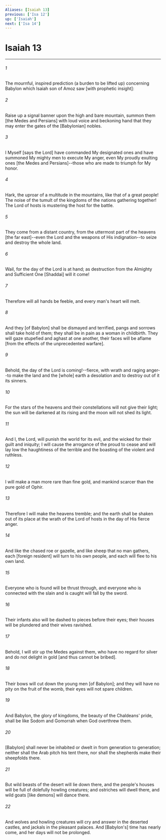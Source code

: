 ```yaml
---
Aliases: [Isaiah 13]
previous: ['Isa 12']
up: ['Isaiah']
next: ['Isa 14']
---
```

# Isaiah 13

***


###### 1 


The mournful, inspired prediction (a burden to be lifted up) concerning Babylon which Isaiah son of Amoz saw [with prophetic insight]: 


###### 2 


Raise up a signal banner upon the high and bare mountain, summon them [the Medes and Persians] with loud voice and beckoning hand that they may enter the gates of the [Babylonian] nobles. 


###### 3 


I Myself [says the Lord] have commanded My designated ones and have summoned My mighty men to execute My anger, even My proudly exulting ones [the Medes and Persians]--those who are made to triumph for My honor. 


###### 4 


Hark, the uproar of a multitude in the mountains, like that of a great people! The noise of the tumult of the kingdoms of the nations gathering together! The Lord of hosts is mustering the host for the battle. 


###### 5 


They come from a distant country, from the uttermost part of the heavens [the far east]--even the Lord and the weapons of His indignation--to seize and destroy the whole land. 


###### 6 


Wail, for the day of the Lord is at hand; as destruction from the Almighty and Sufficient One [Shaddai] will it come! 


###### 7 


Therefore will all hands be feeble, and every man's heart will melt. 


###### 8 


And they [of Babylon] shall be dismayed and terrified, pangs and sorrows shall take hold of them; they shall be in pain as a woman in childbirth. They will gaze stupefied and aghast at one another, their faces will be aflame [from the effects of the unprecedented warfare]. 


###### 9 


Behold, the day of the Lord is coming!--fierce, with wrath and raging anger--to make the land and the [whole] earth a desolation and to destroy out of it its sinners. 


###### 10 


For the stars of the heavens and their constellations will not give their light; the sun will be darkened at its rising and the moon will not shed its light. 


###### 11 


And I, the Lord, will punish the world for its evil, and the wicked for their guilt and iniquity; I will cause the arrogance of the proud to cease and will lay low the haughtiness of the terrible and the boasting of the violent and ruthless. 


###### 12 


I will make a man more rare than fine gold, and mankind scarcer than the pure gold of Ophir. 


###### 13 


Therefore I will make the heavens tremble; and the earth shall be shaken out of its place at the wrath of the Lord of hosts in the day of His fierce anger. 


###### 14 


And like the chased roe or gazelle, and like sheep that no man gathers, each [foreign resident] will turn to his own people, and each will flee to his own land. 


###### 15 


Everyone who is found will be thrust through, and everyone who is connected with the slain and is caught will fall by the sword. 


###### 16 


Their infants also will be dashed to pieces before their eyes; their houses will be plundered and their wives ravished. 


###### 17 


Behold, I will stir up the Medes against them, who have no regard for silver and do not delight in gold [and thus cannot be bribed]. 


###### 18 


Their bows will cut down the young men [of Babylon]; and they will have no pity on the fruit of the womb, their eyes will not spare children. 


###### 19 


And Babylon, the glory of kingdoms, the beauty of the Chaldeans' pride, shall be like Sodom and Gomorrah when God overthrew them. 


###### 20 


[Babylon] shall never be inhabited or dwelt in from generation to generation; neither shall the Arab pitch his tent there, nor shall the shepherds make their sheepfolds there. 


###### 21 


But wild beasts of the desert will lie down there, and the people's houses will be full of dolefully howling creatures; and ostriches will dwell there, and wild goats [like demons] will dance there. 


###### 22 


And wolves and howling creatures will cry and answer in the deserted castles, and jackals in the pleasant palaces. And [Babylon's] time has nearly come, and her days will not be prolonged.
